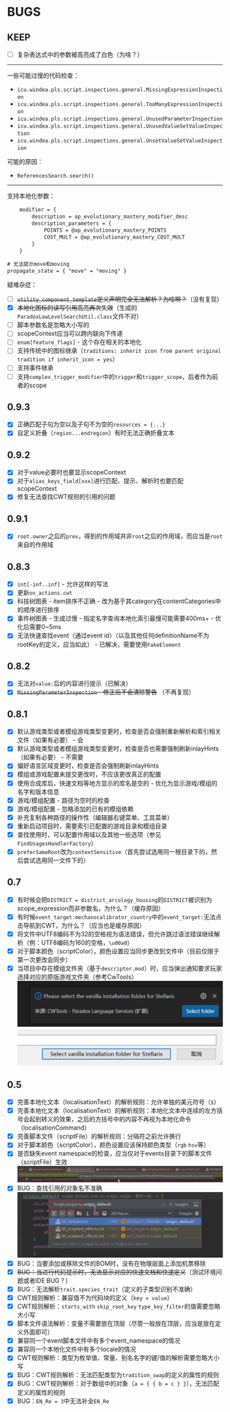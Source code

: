 # BUGS

## KEEP

* [ ] 复杂表达式中的参数被高亮成了白色（为啥？）

***

一些可能过慢的代码检查：

* `icu.windea.pls.script.inspections.general.MissingExpressionInspection`
* `icu.windea.pls.script.inspections.general.TooManyExpressionInspection`
* `icu.windea.pls.script.inspections.general.UnusedParameterInspection`
* `icu.windea.pls.script.inspections.general.UnusedValueSetValueInspection`
* `icu.windea.pls.script.inspections.general.UnsetValueSetValueInspection`

可能的原因：

* `ReferencesSearch.search()`

*** 

支持本地化参数：

```
	modifier = {
		description = ap_evolutionary_mastery_modifier_desc
		description_parameters = {
			POINTS = @ap_evolutionary_mastery_POINTS
			COST_MULT = @ap_evolutionary_mastery_COST_MULT
		}
	}
```

```
# 无法提示move和moving
propagate_state = { "move" = "moving" }
```

疑难杂症：

* [ ] ~~`utility_component_template`定义声明完全无法解析？为啥啊？~~（没有复现）
* [X] ~~本地化图标的读写引用高亮再次失效~~（生成的`ParadoxLowLevelSearchUtil.class`文件不对）
* [ ] 脚本参数名是忽略大小写的
* [ ] scopeContext应当可以跨内联向下传递
* [ ] `enum[feature_flags]` - 这个存在相关的本地化
* [ ] 支持传统中的图标继承（`traditions: inherit icon from parent original tradition if inherit_icon = yes`）
* [ ] 支持事件继承
* [ ] 支持`complex_trigger_modifier`中的`trigger`和`trigger_scope`，后者作为前者的scope

## 0.9.3

* [X] 正确匹配子句为空以及子句不为空的`resources = {...}`
* [X] 自定义折叠（`region...endregion`）有时无法正确折叠文本

## 0.9.2

* [X] 对于value必要时也要显示scopeContext
* [X] 对于`alias_keys_field[xxx]`进行匹配、提示、解析时也要匹配scopeContext
* [X] 修复无法查找CWT规则的引用的问题

## 0.9.1

* [X] `root.owner`之后的`prev`，得到的作用域并非`root`之后的作用域，而应当是`root`来自的作用域

## 0.8.3

* [X] `int[-inf..inf]` - 允许这样的写法 
* [X] 更新`on_actions.cwt`
* [X] 科技树图表 - item排序不正确 - 改为基于其category在contentCategories中的顺序进行排序
* [X] 事件树图表 - 生成过慢 - 指定名字查询本地化索引最慢可能需要400ms+ - 优化后需要0~5ms
* [X] 无法快速查找event（通过event id）（以及其他任何definitionName不为rootKey的定义，应当如此） - 已解决，需要使用`FakeElement`

## 0.8.2

* [X] 无法对`value:`后的内容进行提示（已解决）
* [X] ~~`MissingParameterInspection` - 修正后不会清除警告~~ （不再复现）

## 0.8.1

* [X] 默认游戏类型或者模组游戏类型变更时，检查是否会强制重新解析和索引相关文件（如果有必要） - 会
* [X] 默认游戏类型或者模组游戏类型变更时，检查是否也需要强制刷新inlayHints（如果有必要） - 不需要
* [X] 偏好语言区域变更时，检查是否会强制刷新inlayHints
* [X] 模组或游戏配置未提交更改时，不应该更改真正的配置
* [X] 使用合成库后，快速文档等地方显示的库名是空的 - 优化为显示游戏/模组的名字和版本信息
* [X] 游戏/模组配置 - 路径为空时的检查
* [X] 游戏/模组配置 - 忽略添加的已有的模组依赖
* [X] 补充复制各种路径的操作性（编辑器右键菜单、工具菜单）
* [X] 重新启动项目时，需要索引已配置的游戏目录和模组目录
* [X] 查找使用时，可以配置作用域以及其他一些选项（参见`FindUsagesHandlerFactory`）
* [X] `preferSameRoot`改为`contextSensitive`（首先尝试选用同一根目录下的，然后尝试选用同一文件下的）

## 0.7

* [X] 有时候会把`DISTRICT = district_arcology_housing`的`DISTRICT`被识别为scope_expression而非参数名，为什么？（缓存原因）
* [X] 有时候`event_target:mechanocalibrator_country`中的`event_target:`无法点击导航到CWT，为什么？（应当也是缓存原因）
* [X] 将文件中UTF8编码不为32的空格视为语法错误，但允许跳过语法错误继续解析（例：UTF8编码为160的空格，`\u00a0`）
* [X] 对于脚本颜色（scriptColor），颜色设置应当同步更改到文件中（目前仅限于第一次更改会同步）
* [X] 当项目中存在模组文件夹（基于`descriptor.mod`）时，应当弹出通知要求玩家选择对应的原版游戏文件夹（参考CwTools）
  ![](BUGS.assets/image-20220404120657429.png)
  ![](BUGS.assets/image-20220404120720948.png)

## 0.5

* [X] 完善本地化文本（localisationText）的解析规则：允许单独的美元符号（`$`）
* [X] 完善本地化文本（localisationText）的解析规则：本地化文本中连续的左方括号会起到转义的效果，之后的方括号中的内容不再视为本地化命令（localisationCommand）
* [X] 完善脚本文件（scriptFile）的解析规则：分隔符之前允许换行
* [X] 对于脚本颜色（scriptColor），颜色设置应该保持颜色类型（`rgb` `hsv`等）
* [X] 是否缺失event namespace的检查，应当仅对于events目录下的脚本文件（scriptFile）生效
      ![](BUGS.assets/image-20220404120448300.png)
* [X] BUG：查找引用的对象名不准确
      ![](BUGS.assets/image-20220404115700617.png)
* [X] BUG：当要添加或移除文件的BOM时，没有在物理层面上添加机票移除
* [X] ~~BUG：当进行代码提示时，无法显示对应的快速文档和快速定义~~（测试环境问题或者IDE BUG？）
* [X] BUG：无法解析`trait.species_trait`（定义的子类型识别不准确）
* [X] CWT规则解析：兼容值不为代码块的定义（`key = value`）
* [X] CWT规则解析：`starts_with` `skip_root_key` `type_key_filter`的值需要忽略大小写
* [X] 脚本文件语法解析：变量不需要放在顶层（尽管一般放在顶层，应当是放在定义外面即可）
* [X] 兼容同一个event脚本文件中有多个event_namespace的情况
* [X] 兼容同一个本地化文件中有多个locale的情况
* [X] CWT规则解析：类型为枚举值、常量、别名名字的键/值的解析需要忽略大小写
* [X] BUG：CWT规则解析：无法匹配类型为`tradition_swap`的定义的属性的规则
* [X] BUG：CWT规则解析：对于数组中的对象（`a = { { b = c } }`），无法匹配定义的属性的规则
* [X] BUG：`EN_Re = 3`中无法补全`EN_Re`